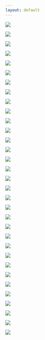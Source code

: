 ```yaml
---
layout: default
---
```




<a target="_blank" href="https://user-images.githubusercontent.com/13814190/117267971-1acd9300-ae57-11eb-8183-b226a2954287.png"><img src="https://user-images.githubusercontent.com/13814190/117267971-1acd9300-ae57-11eb-8183-b226a2954287.png"/></a>



<a target="_blank" href="https://user-images.githubusercontent.com/13814190/117267978-1bfec000-ae57-11eb-9309-4eb27645a02d.png"><img src="https://user-images.githubusercontent.com/13814190/117267978-1bfec000-ae57-11eb-9309-4eb27645a02d.png"/></a>

<a target="_blank" href="https://user-images.githubusercontent.com/13814190/117267985-1c975680-ae57-11eb-8939-7b11c7daaafe.png"><img src="https://user-images.githubusercontent.com/13814190/117267985-1c975680-ae57-11eb-8939-7b11c7daaafe.png"/></a>

<a target="_blank" href="https://user-images.githubusercontent.com/13814190/117267995-1f924700-ae57-11eb-8eee-0fdcf82c20e9.png"><img src="https://user-images.githubusercontent.com/13814190/117267995-1f924700-ae57-11eb-8eee-0fdcf82c20e9.png"/></a>

<a target="_blank" href="https://user-images.githubusercontent.com/13814190/117267998-202add80-ae57-11eb-8615-f8b1b8b6bf6b.png"><img src="https://user-images.githubusercontent.com/13814190/117267998-202add80-ae57-11eb-8615-f8b1b8b6bf6b.png"/></a>

<a target="_blank" href="https://user-images.githubusercontent.com/13814190/117267999-20c37400-ae57-11eb-8158-ddd98b99161b.png"><img src="https://user-images.githubusercontent.com/13814190/117267999-20c37400-ae57-11eb-8158-ddd98b99161b.png"/></a>

<a target="_blank" href="https://user-images.githubusercontent.com/13814190/117268002-21f4a100-ae57-11eb-856b-77157cb49d18.png"><img src="https://user-images.githubusercontent.com/13814190/117268002-21f4a100-ae57-11eb-856b-77157cb49d18.png"/></a>

<a target="_blank" href="https://user-images.githubusercontent.com/13814190/117268003-228d3780-ae57-11eb-9d2c-62c8831b5535.png"><img src="https://user-images.githubusercontent.com/13814190/117268003-228d3780-ae57-11eb-9d2c-62c8831b5535.png"/></a>

<a target="_blank" href="https://user-images.githubusercontent.com/13814190/117268013-25882800-ae57-11eb-9111-c3c9d4542d50.png"><img src="https://user-images.githubusercontent.com/13814190/117268013-25882800-ae57-11eb-9111-c3c9d4542d50.png"/></a>

<a target="_blank" href="https://user-images.githubusercontent.com/13814190/117268018-2620be80-ae57-11eb-9d78-40261607a54a.png"><img src="https://user-images.githubusercontent.com/13814190/117268018-2620be80-ae57-11eb-9d78-40261607a54a.png"/></a>

<a target="_blank" href="https://user-images.githubusercontent.com/13814190/117268023-2751eb80-ae57-11eb-8bbc-b92cf5ae52d3.png"><img src="https://user-images.githubusercontent.com/13814190/117268023-2751eb80-ae57-11eb-8bbc-b92cf5ae52d3.png"/></a>

<a target="_blank" href="https://user-images.githubusercontent.com/13814190/117268029-27ea8200-ae57-11eb-9bc9-3ec72e094542.png"><img src="https://user-images.githubusercontent.com/13814190/117268029-27ea8200-ae57-11eb-9bc9-3ec72e094542.png"/></a>

<a target="_blank" href="https://user-images.githubusercontent.com/13814190/117268034-291baf00-ae57-11eb-9a05-aec47c87f37a.png"><img src="https://user-images.githubusercontent.com/13814190/117268034-291baf00-ae57-11eb-9a05-aec47c87f37a.png"/></a>

<a target="_blank" href="https://user-images.githubusercontent.com/13814190/117268037-291baf00-ae57-11eb-8820-2e08fa6090f1.png"><img src="https://user-images.githubusercontent.com/13814190/117268037-291baf00-ae57-11eb-8820-2e08fa6090f1.png"/></a>

<a target="_blank" href="https://user-images.githubusercontent.com/13814190/117268038-29b44580-ae57-11eb-8b30-ef0676d85938.png"><img src="https://user-images.githubusercontent.com/13814190/117268038-29b44580-ae57-11eb-8b30-ef0676d85938.png"/></a>

<a target="_blank" href="https://user-images.githubusercontent.com/13814190/117268044-2a4cdc00-ae57-11eb-9d07-030a3a9e0bb3.png"><img src="https://user-images.githubusercontent.com/13814190/117268044-2a4cdc00-ae57-11eb-9d07-030a3a9e0bb3.png"/></a>

<a target="_blank" href="https://user-images.githubusercontent.com/13814190/117268047-2ae57280-ae57-11eb-8a57-64a62bc21347.png"><img src="https://user-images.githubusercontent.com/13814190/117268047-2ae57280-ae57-11eb-8a57-64a62bc21347.png"/></a>

<a target="_blank" href="https://user-images.githubusercontent.com/13814190/117268050-2c169f80-ae57-11eb-9f61-bc1ba4b5316f.png"><img src="https://user-images.githubusercontent.com/13814190/117268050-2c169f80-ae57-11eb-9f61-bc1ba4b5316f.png"/></a>

<a target="_blank" href="https://user-images.githubusercontent.com/13814190/117268051-2caf3600-ae57-11eb-8b2d-72581474fad0.png"><img src="https://user-images.githubusercontent.com/13814190/117268051-2caf3600-ae57-11eb-8b2d-72581474fad0.png"/></a>

<a target="_blank" href="https://user-images.githubusercontent.com/13814190/117268052-2caf3600-ae57-11eb-86d2-b1e99cefed99.png"><img src="https://user-images.githubusercontent.com/13814190/117268052-2caf3600-ae57-11eb-86d2-b1e99cefed99.png"/></a>

<a target="_blank" href="https://user-images.githubusercontent.com/13814190/117268055-2de06300-ae57-11eb-911b-4951f59c9f69.png"><img src="https://user-images.githubusercontent.com/13814190/117268055-2de06300-ae57-11eb-911b-4951f59c9f69.png"/></a>

<a target="_blank" href="https://user-images.githubusercontent.com/13814190/117268057-2e78f980-ae57-11eb-85ca-d25190d51693.png"><img src="https://user-images.githubusercontent.com/13814190/117268057-2e78f980-ae57-11eb-85ca-d25190d51693.png"/></a>

<a target="_blank" href="https://user-images.githubusercontent.com/13814190/117268075-320c8080-ae57-11eb-86f8-902e0fcc3110.png"><img src="https://user-images.githubusercontent.com/13814190/117268075-320c8080-ae57-11eb-86f8-902e0fcc3110.png"/></a>

<a target="_blank" href="https://user-images.githubusercontent.com/13814190/117268077-32a51700-ae57-11eb-9184-c6f12cebcccc.png"><img src="https://user-images.githubusercontent.com/13814190/117268077-32a51700-ae57-11eb-9184-c6f12cebcccc.png"/></a>

<a target="_blank" href="https://user-images.githubusercontent.com/13814190/117268078-333dad80-ae57-11eb-87be-00468f00ce3a.png"><img src="https://user-images.githubusercontent.com/13814190/117268078-333dad80-ae57-11eb-87be-00468f00ce3a.png"/></a>

<a target="_blank" href="https://user-images.githubusercontent.com/13814190/117268083-33d64400-ae57-11eb-9ffd-05da40c14e09.png"><img src="https://user-images.githubusercontent.com/13814190/117268083-33d64400-ae57-11eb-9ffd-05da40c14e09.png"/></a>

<a target="_blank" href="https://user-images.githubusercontent.com/13814190/117268097-36389e00-ae57-11eb-98e8-69e5652b6cb1.png"><img src="https://user-images.githubusercontent.com/13814190/117268097-36389e00-ae57-11eb-98e8-69e5652b6cb1.png"/></a>

<a target="_blank" href="https://user-images.githubusercontent.com/13814190/117268100-3769cb00-ae57-11eb-8e89-65282c0849f9.png"><img src="https://user-images.githubusercontent.com/13814190/117268100-3769cb00-ae57-11eb-8e89-65282c0849f9.png"/></a>

<a target="_blank" href="https://user-images.githubusercontent.com/13814190/117268108-389af800-ae57-11eb-8630-a76f40c150df.png"><img src="https://user-images.githubusercontent.com/13814190/117268108-389af800-ae57-11eb-8630-a76f40c150df.png"/></a>

<a target="_blank" href="https://user-images.githubusercontent.com/13814190/117268113-39cc2500-ae57-11eb-8638-8a600128e4a9.png"><img src="https://user-images.githubusercontent.com/13814190/117268113-39cc2500-ae57-11eb-8638-8a600128e4a9.png"/></a>

<a target="_blank" href="https://user-images.githubusercontent.com/13814190/117268122-3afd5200-ae57-11eb-832c-3da4110561d3.png"><img src="https://user-images.githubusercontent.com/13814190/117268122-3afd5200-ae57-11eb-832c-3da4110561d3.png"/></a>

<a target="_blank" href="https://user-images.githubusercontent.com/13814190/117268135-3d5fac00-ae57-11eb-98d9-1cae127e9edb.png"><img src="https://user-images.githubusercontent.com/13814190/117268135-3d5fac00-ae57-11eb-98d9-1cae127e9edb.png"/></a>

<a target="_blank" href="https://user-images.githubusercontent.com/13814190/117268138-3e90d900-ae57-11eb-9abf-462ea8d30e39.png"><img src="https://user-images.githubusercontent.com/13814190/117268138-3e90d900-ae57-11eb-9abf-462ea8d30e39.png"/></a>
